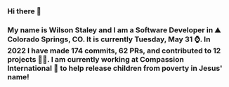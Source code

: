 ### Hi there 👋

### My name is Wilson Staley and I am a Software Developer in ⛰ Colorado Springs, CO.  It is currently Tuesday, May 31 ⌚. In 2022 I have made 174 commits, 62 PRs, and contributed to 12 projects 👨‍💻. I am currently working at Compassion International 🏢 to help release children from poverty in Jesus' name!